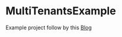 # MultiTenantsExample

Example project follow by this [Blog](https://tech-roy.com/building-a-multi-tenant-saas-application/)
